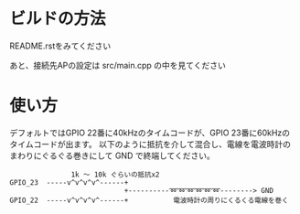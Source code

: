 # ビルドの方法

README.rstをみてください

あと、接続先APの設定は src/main.cpp の中を見てください

# 使い方

デフォルトではGPIO 22番に40kHzのタイムコードが、GPIO 23番に60kHzのタイムコードが出ます。
以下のように抵抗を介して混合し、電線を電波時計のまわりにぐるぐる巻きにして GND で終端してください。

                   1k 〜 10k ぐらいの抵抗x2
    GPIO_23  -----v^v^v^v^------+
                                +----------➿➿➿➿➿➿--------> GND
    GPIO_22  -----v^v^v^v^------+           電波時計の周りにくるくる電線を巻く


